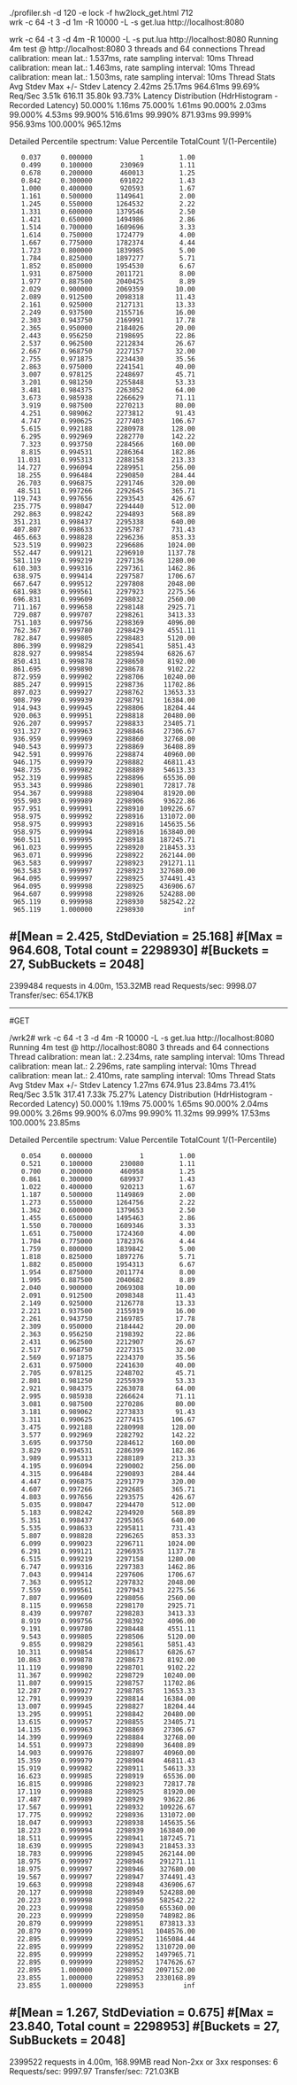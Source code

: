 ./profiler.sh -d 120 -e lock -f hw2lock_get.html 712  
wrk -c 64 -t 3 -d 1m -R 10000 -L -s get.lua http://localhost:8080


wrk -c 64 -t 3 -d 4m -R 10000 -L -s put.lua http://localhost:8080
Running 4m test @ http://localhost:8080
3 threads and 64 connections
Thread calibration: mean lat.: 1.537ms, rate sampling interval: 10ms
Thread calibration: mean lat.: 1.463ms, rate sampling interval: 10ms
Thread calibration: mean lat.: 1.503ms, rate sampling interval: 10ms
Thread Stats   Avg      Stdev     Max   +/- Stdev
Latency     2.42ms   25.17ms 964.61ms   99.69%
Req/Sec     3.51k   616.11    35.80k    93.73%
Latency Distribution (HdrHistogram - Recorded Latency)
50.000%    1.16ms
75.000%    1.61ms
90.000%    2.03ms
99.000%    4.53ms
99.900%  516.61ms
99.990%  871.93ms
99.999%  956.93ms
100.000%  965.12ms

Detailed Percentile spectrum:
Value   Percentile   TotalCount 1/(1-Percentile)

       0.037     0.000000            1         1.00
       0.499     0.100000       230969         1.11
       0.678     0.200000       460013         1.25
       0.842     0.300000       691022         1.43
       1.000     0.400000       920593         1.67
       1.161     0.500000      1149641         2.00
       1.245     0.550000      1264532         2.22
       1.331     0.600000      1379546         2.50
       1.421     0.650000      1494986         2.86
       1.514     0.700000      1609696         3.33
       1.614     0.750000      1724779         4.00
       1.667     0.775000      1782374         4.44
       1.723     0.800000      1839985         5.00
       1.784     0.825000      1897277         5.71
       1.852     0.850000      1954530         6.67
       1.931     0.875000      2011721         8.00
       1.977     0.887500      2040425         8.89
       2.029     0.900000      2069359        10.00
       2.089     0.912500      2098318        11.43
       2.161     0.925000      2127131        13.33
       2.249     0.937500      2155716        16.00
       2.303     0.943750      2169991        17.78
       2.365     0.950000      2184026        20.00
       2.443     0.956250      2198695        22.86
       2.537     0.962500      2212834        26.67
       2.667     0.968750      2227157        32.00
       2.755     0.971875      2234430        35.56
       2.863     0.975000      2241541        40.00
       3.007     0.978125      2248697        45.71
       3.201     0.981250      2255848        53.33
       3.481     0.984375      2263052        64.00
       3.673     0.985938      2266629        71.11
       3.919     0.987500      2270213        80.00
       4.251     0.989062      2273812        91.43
       4.747     0.990625      2277403       106.67
       5.615     0.992188      2280978       128.00
       6.295     0.992969      2282770       142.22
       7.323     0.993750      2284566       160.00
       8.815     0.994531      2286364       182.86
      11.031     0.995313      2288158       213.33
      14.727     0.996094      2289951       256.00
      18.255     0.996484      2290850       284.44
      26.703     0.996875      2291746       320.00
      48.511     0.997266      2292645       365.71
     119.743     0.997656      2293543       426.67
     235.775     0.998047      2294440       512.00
     292.863     0.998242      2294893       568.89
     351.231     0.998437      2295338       640.00
     407.807     0.998633      2295787       731.43
     465.663     0.998828      2296236       853.33
     523.519     0.999023      2296686      1024.00
     552.447     0.999121      2296910      1137.78
     581.119     0.999219      2297136      1280.00
     610.303     0.999316      2297361      1462.86
     638.975     0.999414      2297587      1706.67
     667.647     0.999512      2297808      2048.00
     681.983     0.999561      2297923      2275.56
     696.831     0.999609      2298032      2560.00
     711.167     0.999658      2298148      2925.71
     729.087     0.999707      2298261      3413.33
     751.103     0.999756      2298369      4096.00
     762.367     0.999780      2298429      4551.11
     782.847     0.999805      2298483      5120.00
     806.399     0.999829      2298541      5851.43
     828.927     0.999854      2298594      6826.67
     850.431     0.999878      2298650      8192.00
     861.695     0.999890      2298678      9102.22
     872.959     0.999902      2298706     10240.00
     885.247     0.999915      2298736     11702.86
     897.023     0.999927      2298762     13653.33
     908.799     0.999939      2298791     16384.00
     914.943     0.999945      2298806     18204.44
     920.063     0.999951      2298818     20480.00
     926.207     0.999957      2298833     23405.71
     931.327     0.999963      2298846     27306.67
     936.959     0.999969      2298860     32768.00
     940.543     0.999973      2298869     36408.89
     942.591     0.999976      2298874     40960.00
     946.175     0.999979      2298882     46811.43
     948.735     0.999982      2298889     54613.33
     952.319     0.999985      2298896     65536.00
     953.343     0.999986      2298901     72817.78
     954.367     0.999988      2298904     81920.00
     955.903     0.999989      2298906     93622.86
     957.951     0.999991      2298910    109226.67
     958.975     0.999992      2298916    131072.00
     958.975     0.999993      2298916    145635.56
     958.975     0.999994      2298916    163840.00
     960.511     0.999995      2298918    187245.71
     961.023     0.999995      2298920    218453.33
     963.071     0.999996      2298922    262144.00
     963.583     0.999997      2298923    291271.11
     963.583     0.999997      2298923    327680.00
     964.095     0.999997      2298925    374491.43
     964.095     0.999998      2298925    436906.67
     964.607     0.999998      2298926    524288.00
     965.119     0.999998      2298930    582542.22
     965.119     1.000000      2298930          inf
#[Mean    =        2.425, StdDeviation   =       25.168]
#[Max     =      964.608, Total count    =      2298930]
#[Buckets =           27, SubBuckets     =         2048]
----------------------------------------------------------
2399484 requests in 4.00m, 153.32MB read
Requests/sec:   9998.07
Transfer/sec:    654.17KB


----

#GET

/wrk2# wrk -c 64 -t 3 -d 4m -R 10000 -L -s get.lua http://localhost:8080
Running 4m test @ http://localhost:8080
3 threads and 64 connections
Thread calibration: mean lat.: 2.234ms, rate sampling interval: 10ms
Thread calibration: mean lat.: 2.296ms, rate sampling interval: 10ms
Thread calibration: mean lat.: 2.410ms, rate sampling interval: 10ms
Thread Stats   Avg      Stdev     Max   +/- Stdev
Latency     1.27ms  674.91us  23.84ms   73.41%
Req/Sec     3.51k   317.41     7.33k    75.27%
Latency Distribution (HdrHistogram - Recorded Latency)
50.000%    1.19ms
75.000%    1.65ms
90.000%    2.04ms
99.000%    3.26ms
99.900%    6.07ms
99.990%   11.32ms
99.999%   17.53ms
100.000%   23.85ms

Detailed Percentile spectrum:
Value   Percentile   TotalCount 1/(1-Percentile)

       0.054     0.000000            1         1.00
       0.521     0.100000       230080         1.11
       0.700     0.200000       460958         1.25
       0.861     0.300000       689937         1.43
       1.022     0.400000       920213         1.67
       1.187     0.500000      1149869         2.00
       1.273     0.550000      1264756         2.22
       1.362     0.600000      1379653         2.50
       1.455     0.650000      1495463         2.86
       1.550     0.700000      1609346         3.33
       1.651     0.750000      1724360         4.00
       1.704     0.775000      1782376         4.44
       1.759     0.800000      1839842         5.00
       1.818     0.825000      1897276         5.71
       1.882     0.850000      1954313         6.67
       1.954     0.875000      2011774         8.00
       1.995     0.887500      2040682         8.89
       2.040     0.900000      2069308        10.00
       2.091     0.912500      2098348        11.43
       2.149     0.925000      2126778        13.33
       2.221     0.937500      2155919        16.00
       2.261     0.943750      2169785        17.78
       2.309     0.950000      2184442        20.00
       2.363     0.956250      2198392        22.86
       2.431     0.962500      2212907        26.67
       2.517     0.968750      2227315        32.00
       2.569     0.971875      2234370        35.56
       2.631     0.975000      2241630        40.00
       2.705     0.978125      2248702        45.71
       2.801     0.981250      2255939        53.33
       2.921     0.984375      2263078        64.00
       2.995     0.985938      2266624        71.11
       3.081     0.987500      2270286        80.00
       3.181     0.989062      2273833        91.43
       3.311     0.990625      2277415       106.67
       3.475     0.992188      2280998       128.00
       3.577     0.992969      2282792       142.22
       3.695     0.993750      2284612       160.00
       3.829     0.994531      2286399       182.86
       3.989     0.995313      2288189       213.33
       4.195     0.996094      2290002       256.00
       4.315     0.996484      2290893       284.44
       4.447     0.996875      2291779       320.00
       4.607     0.997266      2292685       365.71
       4.803     0.997656      2293575       426.67
       5.035     0.998047      2294470       512.00
       5.183     0.998242      2294920       568.89
       5.351     0.998437      2295365       640.00
       5.535     0.998633      2295811       731.43
       5.807     0.998828      2296265       853.33
       6.099     0.999023      2296711      1024.00
       6.291     0.999121      2296935      1137.78
       6.515     0.999219      2297158      1280.00
       6.747     0.999316      2297383      1462.86
       7.043     0.999414      2297606      1706.67
       7.363     0.999512      2297832      2048.00
       7.559     0.999561      2297943      2275.56
       7.807     0.999609      2298056      2560.00
       8.115     0.999658      2298170      2925.71
       8.439     0.999707      2298283      3413.33
       8.919     0.999756      2298392      4096.00
       9.191     0.999780      2298448      4551.11
       9.543     0.999805      2298506      5120.00
       9.855     0.999829      2298561      5851.43
      10.311     0.999854      2298617      6826.67
      10.863     0.999878      2298673      8192.00
      11.119     0.999890      2298701      9102.22
      11.367     0.999902      2298729     10240.00
      11.807     0.999915      2298757     11702.86
      12.287     0.999927      2298785     13653.33
      12.791     0.999939      2298814     16384.00
      13.007     0.999945      2298827     18204.44
      13.295     0.999951      2298842     20480.00
      13.615     0.999957      2298855     23405.71
      14.135     0.999963      2298869     27306.67
      14.399     0.999969      2298884     32768.00
      14.551     0.999973      2298890     36408.89
      14.903     0.999976      2298897     40960.00
      15.359     0.999979      2298904     46811.43
      15.919     0.999982      2298911     54613.33
      16.623     0.999985      2298919     65536.00
      16.815     0.999986      2298923     72817.78
      17.119     0.999988      2298925     81920.00
      17.487     0.999989      2298929     93622.86
      17.567     0.999991      2298932    109226.67
      17.775     0.999992      2298936    131072.00
      18.047     0.999993      2298938    145635.56
      18.223     0.999994      2298939    163840.00
      18.511     0.999995      2298941    187245.71
      18.639     0.999995      2298943    218453.33
      18.783     0.999996      2298945    262144.00
      18.975     0.999997      2298946    291271.11
      18.975     0.999997      2298946    327680.00
      19.567     0.999997      2298947    374491.43
      19.663     0.999998      2298948    436906.67
      20.127     0.999998      2298949    524288.00
      20.223     0.999998      2298950    582542.22
      20.223     0.999998      2298950    655360.00
      20.223     0.999999      2298950    748982.86
      20.879     0.999999      2298951    873813.33
      20.879     0.999999      2298951   1048576.00
      22.895     0.999999      2298952   1165084.44
      22.895     0.999999      2298952   1310720.00
      22.895     0.999999      2298952   1497965.71
      22.895     0.999999      2298952   1747626.67
      22.895     1.000000      2298952   2097152.00
      23.855     1.000000      2298953   2330168.89
      23.855     1.000000      2298953          inf
#[Mean    =        1.267, StdDeviation   =        0.675]
#[Max     =       23.840, Total count    =      2298953]
#[Buckets =           27, SubBuckets     =         2048]
----------------------------------------------------------
2399522 requests in 4.00m, 168.99MB read
Non-2xx or 3xx responses: 6
Requests/sec:   9997.97
Transfer/sec:    721.03KB